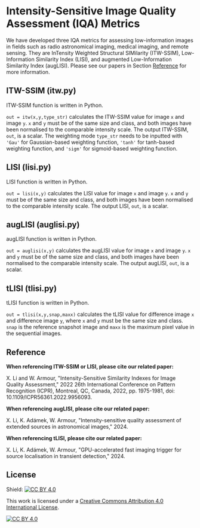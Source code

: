 # Intensity-Sensitive Image Quality Assessment (IQA) Metrics

We have developed three IQA metrics for assessing low-information images in fields such as radio astronomical imaging, medical imaging, and remote sensing. They are InTensity Weighted Structural SIMilarity (ITW-SSIM), Low-Information Similarity Index (LISI), and augmented Low-Information Similarity Index (augLISI). Please see our papers in Section [Reference](https://github.com/egbdfX/Intensity-sensitive-IQAs/tree/main#reference) for more information.

## ITW-SSIM (itw.py)

ITW-SSIM function is written in Python.

```out = itw(x,y,type_str)``` calculates the ITW-SSIM value for image ```x``` and image ```y```. ```x``` and ```y``` must be of the same size and class, and both images have been normalised to the comparable intensity scale. The output ITW-SSIM, ```out```, is a scalar. The weighting mode ```type_str``` needs to be inputted with ```'Gau'``` for Gaussian-based weighting function, ```'tanh'``` for tanh-based weighting function, and ```'sigm'``` for sigmoid-based weighting function.

## LISI (lisi.py)

LISI function is written in Python.

```out = lisi(x,y)``` calculates the LISI value for image ```x``` and image ```y```. ```x``` and ```y``` must be of the same size and class, and both images have been normalised to the comparable intensity scale. The output LISI, ```out```, is a scalar.

## augLISI (auglisi.py)

augLISI function is written in Python.

```out = auglisi(x,y)``` calculates the augLISI value for image ```x``` and image ```y```. ```x``` and ```y``` must be of the same size and class, and both images have been normalised to the comparable intensity scale. The output augLISI, ```out```, is a scalar.

## tLISI (tlisi.py)

tLISI function is written in Python.

```out = tlisi(x,y,snap,maxx)``` calculates the tLISI value for difference image ```x``` and difference image ```y```, where ```x``` and ```y``` must be the same size and class. ```snap``` is the reference snapshot image and ```maxx``` is the maximum pixel value in the sequential images.

## Reference

**When referencing ITW-SSIM or LISI, please cite our related paper:**

X. Li and W. Armour, "Intensity-Sensitive Similarity Indexes for Image Quality Assessment," 2022 26th International Conference on Pattern Recognition (ICPR), Montreal, QC, Canada, 2022, pp. 1975-1981, doi: 10.1109/ICPR56361.2022.9956093.

**When referencing augLISI, please cite our related paper:**

X. Li, K. Adámek, W. Armour, "Intensity-sensitive quality assessment of extended sources in astronomical images," 2024.

**When referencing tLISI, please cite our related paper:**

X. Li, K. Adámek, W. Armour, "GPU-accelerated fast imaging trigger for source localisation in transient detection," 2024.

## License

Shield: [![CC BY 4.0][cc-by-shield]][cc-by]

This work is licensed under a
[Creative Commons Attribution 4.0 International License][cc-by].

[![CC BY 4.0][cc-by-image]][cc-by]

[cc-by]: http://creativecommons.org/licenses/by/4.0/
[cc-by-image]: https://i.creativecommons.org/l/by/4.0/88x31.png
[cc-by-shield]: https://img.shields.io/badge/License-CC%20BY%204.0-lightgrey.svg
